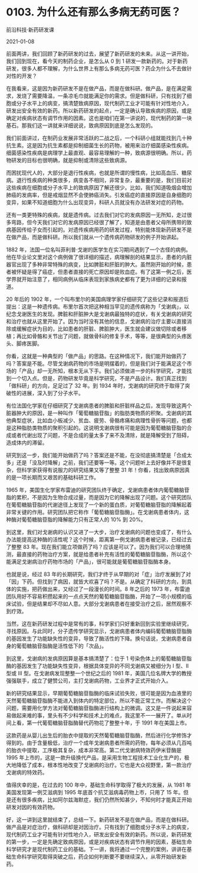 # 0103. 为什么还有那么多病无药可医？

前沿科技·新药研发课

2021-01-08

前面两讲，我们回顾了新药研发的过去，展望了新药研发的未来。从这一讲开始，我们回到现在，看今天的制药企业，是怎么从 0 到 1 研发一款新药的。对于新药研发，很多人都不理解，为什么世界上有那么多病无药可医？药企为什么不去做针对性的开发？

在我看来，这是因为新药研发不是在做产品，而是在做科研。做产品，是在满足需求，发烧了需要降温，一条凉毛巾就能满足你的需求。但是做科研，只有找到了细胞或分子水平上的病变，搞清楚致病原因，现代制药工业才可能有针对性地介入，研发出安全有效的新药。所以新药研发的起点，一定是确认导致疾病的原因，或是确定对疾病状态有调节作用的因素。这也是咱们在第一讲说的，现代制药的第一块基石。那我们这一讲就来详细说说，致病原因到底是怎么发现的。

我们前面讲过，在制药业发展非常活跃的二战之后，一个科研小组就能找到几十种抗生素。这是因为抗生素都是抑制细菌生长的药物，被用来治疗细菌感染性疾病。细菌感染性疾病是病理学上最直观、最容易理解的一种，致病源很明确。所以，药物研发的目标也很明确，就是抑制或清除这些致病源。

而困扰现代人的，大部分是退行性疾病，也就是所谓的慢性病，比如高血压、糖尿病。退行性疾病的种类很多，病变各不相同，非常复杂，最重要的是，我们目前对这些疾病在细胞或分子水平上的致病原因了解还很少。比如，我们知道吸烟会增加肺癌的发病率，但是戒烟显然不会使肺癌消失。引发癌症的直接原因是自身细胞的变异，如果不知道细胞为什么出现变异，科研人员就没有办法研发对症的药物。

还有一类更特殊的疾病，就是遗传病。过去我们对它的发病原因一无所知，走过很多弯路，但今天我们对它的发病原因已经很了解了，知道是由患者父母所携带的致病基因传给子女而引起的。对遗传疾病用药的研发过程，特别能体现新药研发不是在做产品，而是做科研。所以我们就从一个遗传病药物研发的例子开始讲起。

1882 年，法国一位名叫菲利普·戈谢的医学生在实习期间遇到了一个古怪的病例。他在毕业论文里对这个病例做了很详细的描述，病理解剖的结果显示，患者的内脏器官出现了多种非常特殊的病变，比如脾脏和肝脏的肿大。虽然刚开始的时候，患者被怀疑是得了癌症，但患者直接的死亡原因却是败血症。有了这第一例之后，医学界就开始注意了，相同病例从临床表现到家族病史都有了更为详细的记录和报道。

20 年后的 1902 年，一个叫布里尔的美国病理学家仔细研究了这些记录和报道后提出：这是一种遗传病。布里尔首次把这种相当罕见的遗传病称为「戈谢病」，以纪念戈谢医生的发现。脾脏和肝脏肿大是戈谢病最独特的症状，有关戈谢病的研究和治疗也就从这里开始了。因为当时没有其他的信息，戈谢病的治疗主要以直接消除或缓解症状为目的，比如患者的肝脏、脾脏肿大，医生就会建议做切除或者移植；再比如骨骼和关节出了问题，就做骨科的修复手术，等等，是很典型的头疼医头、脚疼医脚。

你看，这就是一种典型的「做产品」的思路。在这种情况下，我们能开始做药了吗？答案是不能。尽管戈谢病药物的市场是明摆着的，但是我们对于能满足这个市场的「产品」却一无所知，根本无从下手。我们必须做进一步的科学研究，才能找到一个切入点。但是，药物研发毕竟是科学研究，不是产品设计。我们真正找到「做科研」的方向，足足过了 32 年。到 1934 年时，戈谢病的研究终于取得了突破性的进展，深入到了分子水平。

有位法国化学家在仔细研究了戈谢病患者的脾脏和肝脏样品之后，发现导致这两个脏器肿大的原因，是一种叫作「葡萄糖脑苷脂」的脂肪类物质的积聚。戈谢病的其他典型症状，比如血小板减少、贫血、疲劳、骨骼疼痛和病理性骨折等问题，也都是这种脂肪类物质的聚积引起的。这说明戈谢病很有可能是因为葡萄糖脑苷脂的合成或者代谢出现了问题，不是合成的量太多了来不及清除，就是降解受到了阻碍，造成体内的滞留。

研究到这一步，我们能开始做药了吗？答案还是不能，在没彻底搞清楚是「合成太多」还是「没及时降解」之前，我们还要等一等。这个问题听上去好像并不是很复杂，但科学家获得有说服力的研究结果又等了整整 31 年！你看，找出致病原因真的是一项长期而又艰苦的基础科研工作。

1965 年，美国生化学家布雷迪的研究团队终于确定，戈谢病患者体内葡萄糖脑苷脂的累积，不是因为生物合成过量，而是因为它的降解出现了问题。这个研究团队在葡萄糖脑苷脂的代谢途径上发现了一个新的蛋白质，对葡萄糖脑苷脂的降解起着非常关键的作用。研究团队把它称作「葡萄糖脑苷脂酶」。在戈谢病患者体内，这种酶对葡萄糖脑苷脂的降解能力只有正常人的 10% 到 20%。

到这里，我们对戈谢病的认识又进了一大步，治疗戈谢病的问题也变成了，有什么办法能提高这种酶的活性呢？这个时候，距离第一例戈谢病患者被记录，已经过去了整整 83 年。现在我们能立项做药了吗？应该是可以了。因为我们可以合理地猜测，最直接的药物治疗方案，就是给患者补充有活性的葡萄糖脑苷脂酶，所以这个能满足戈谢病治疗药物市场的「产品」，很可能就是葡萄糖脑苷脂酶本身。

也就是说，经过 83 年的长期研究，我们才终于从早期的对「症」治疗发展到了对「因」下药。但找到了病因，就皆大欢喜了吗？不是。从确定了科研的方向，到具体的实施，把药做出来，又经过了一段漫长的时间。8 年之后的 1973 年，布雷迪团队用好不容易积攒起来的一点点天然的葡萄糖脑苷脂酶，开始了一项小规模的临床试验，但是结果却不尽如人意。大部分戈谢病患者在接受治疗之后，居然观察不到疗效。

当然，这在新药研发过程中是常有的事，科学家们只好重新回到实验里继续研究，寻找原因。与此同时，分子遗传学研究显示，戈谢病患者体内编码葡萄糖脑苷脂酶的基因发生了功能缺失性的变异，导致了酶活性的下降。换句话说，戈谢病患者自身的葡萄糖脑苷脂酶是活性低下的「次品」。

到这里，戈谢病的发病原因算是基本搞清楚了：位于 1 号染色体上的葡萄糖脑苷脂酶的基因发生了功能缺失性变异，根据具体变异的不同戈谢病又被细分为 I 型、II 型或 III 型。在戈谢病发现整整一个世纪之后的 1981 年，美国几位名牌大学的教授强强联手，成立了健赞公司，主打戈谢病药物，工业界才正式开始介入。

新的研究结果显示，早期葡萄糖脑苷脂酶的临床试验失败，很可能是因为血液里的天然葡萄糖脑苷脂酶不能进入到体内的特定部位，所以不能正常工作。而解决这个问题，需要用化学方法对葡萄糖脑苷脂酶进行结构上的微调。这又是一件说起来容易做起来难的事，里头有不少科学和技术上的难点，我这里不一一展开了。单从时间上看，第一代葡萄糖脑苷脂酶替代药物花了整整十年，于 1991 年在美国上市。

这款药是从婴儿出生后的胎衣中提取的天然葡萄糖脑苷脂酶，然后进行化学修饰才得到的。由于含量极低，治疗一个成年戈谢病患者所需的药物，每年必须从几百吨的胎衣中提取，工序极其复杂，成本非常高。第二代戈谢病特效药伊米苷酶是 1995 年上市的，这是一款升级换代产品，是采用生物工程技术工业化生产的，极大地降低了成本，根本性地改变了戈谢病的治疗。它也是大众视野里，第一款治疗戈谢病的特效药。

值得庆幸的是，在过去的 100 年中，基础生命科学取得了极大的发展，从 1981 年美国发现第一例艾滋病到 1995 年底首个抗艾滋病毒药物上市，只用了 15 年。但是还有很多疾病，比如阿尔兹海默症，我们仍然所知甚少，不知何时才能真正开始研发对因的有效药物。

好，这一讲到这里就结束了，总结一下。新药研发不是在做产品，而是在做科研。做产品是对症治疗，做科研却是对因治疗。只有找到了细胞或分子水平上的病变，现代制药工业才可能有针对性地介入，研发出安全有效的新药。所以说，新药研发的第一步，一定是先确定致病原因，或是对疾病状态有调节作用的因素，基础生命科学研究才是现代制药工业的基础。下一讲，我将通过一个完整的案例，讲讲在基础生命科学研究取得突破之后，药企如何判断要不要继续深入，从零开始研发新药。